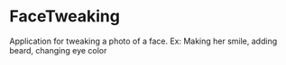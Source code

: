 # FaceTweaking


Application for tweaking a photo of a face. Ex: Making her smile, adding beard, changing eye color
